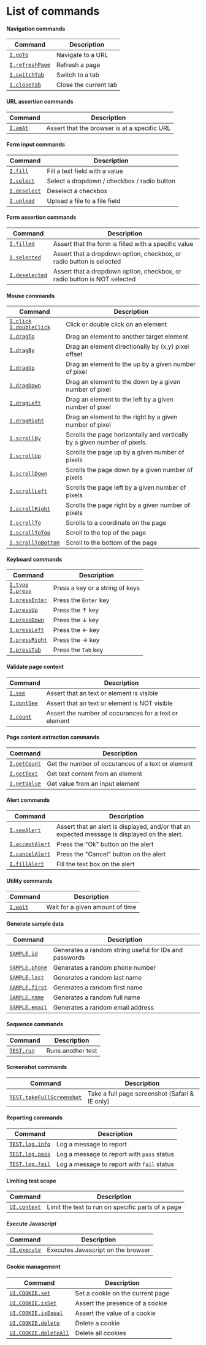 # List of commands

#### Navigation commands

| Command | Description |
|---------|-------------|
| [`I.goTo`](navigation.md#igoto) | Navigate to a URL |
| [`I.refreshPage`](navigation.md#irefreshpage) | Refresh a page |
| [`I.switchTab`](navigation.md#iswitchtab) | Switch to a tab |
| [`I.closeTab`](navigation.md#iclosetab) | Close the current tab |

#### URL assertion commands

| Command | Description |
|---------|-------------|
| [`I.amAt`](navigation.md#iamAt) | Assert that the browser is at a specific URL |

#### Form input commands

| Command | Description |
|---------|-------------|
| [`I.fill`](form_input.md#ifill) | Fill a text field with a value |
| [`I.select`](form_input.md#iselect) | Select a dropdown / checkbox / radio button |
| [`I.deselect`](form_input.md#ideselect) | Deselect a checkbox |
| [`I.upload`](form_input.md#iupload) | Upload a file to a file field |

#### Form assertion commands

| Command | Description |
|---------|-------------|
| [`I.filled`](form_input.md#ifilled) | Assert that the form is filled with a specific value |
| [`I.selected`](form_input.md#iselected) | Assert that a dropdown option, checkbox, or radio button is selected |
| [`I.deselected`](form_input.md#ideselected) | Assert that a dropdown option, checkbox, or radio button is NOT selected |

#### Mouse commands

| Command | Description |
|---------|-------------|
| [`I.click`](mouse.md#iclick--idoubleclick) <br> [`I.doubleClick`](mouse.md#iclick--idoubleclick) | Click or double click on an element |
| [`I.dragTo`](mouse.md#idragto) | Drag an element to another target element |
| [`I.dragBy`](mouse.md#idragby) | Drag an element directionally by (x,y) pixel offset |
| [`I.dragUp`](mouse.md#idragup) | Drag an element to the up by a given number of pixel |
| [`I.dragDown`](mouse.md#idragdown) | Drag an element to the down by a given number of pixel |
| [`I.dragLeft`](mouse.md#idragleft) | Drag an element to the left by a given number of pixel |
| [`I.dragRight`](mouse.md#idragright) | Drag an element to the right by a given number of pixel |
| [`I.scrollBy`](mouse.md#iscrollby) | Scrolls the page horizontally and vertically by a given number of pixels. |
| [`I.scrollUp`](mouse.md#iscrollup) | Scrolls the page up by a given number of pixels |
| [`I.scrollDown`](mouse.md#iscrolldown) | Scrolls the page down by a given number of pixels |
| [`I.scrollLeft`](mouse.md#iscrollleft) | Scrolls the page left by a given number of pixels |
| [`I.scrollRight`](mouse.md#iscrollright) | Scrolls the page right by a given number of pixels |
| [`I.scrollTo`](mouse.md#iscrollto) | Scrolls to a coordinate on the page |
| [`I.scrollToTop`](mouse.md#iscrolltotop) | Scroll to the top of the page |
| [`I.scrollToBottom`](mouse.md#iscrolltobottom) | Scroll to the bottom of the page |

#### Keyboard commands

| Command | Description |
|---------|-------------|
| [`I.type`](keyboard.md#itype--ipress) <br> [`I.press`](keyboard.md#itype--ipress) | Press a key or a string of keys |
| [`I.pressEnter`](keyboard.md#ipressenter) | Press the `Enter` key |
| [`I.pressUp`](keyboard.md#ipressup) | Press the ↑ key |
| [`I.pressDown`](keyboard.md#ipressdown) | Press the ↓ key |
| [`I.pressLeft`](keyboard.md#ipressleft) | Press the ← key |
| [`I.pressRight`](keyboard.md#ipressright) | Press the → key |
| [`I.pressTab`](keyboard.md#ipresstab) | Press the `Tab` key |

#### Validate page content

| Command | Description |
|---------|-------------|
| [`I.see`](assertion.md#isee) | Assert that an text or element is visible |
| [`I.dontSee`](assertion.md#idontSee) | Assert that an text or element is NOT visible |
| [`I.count`](assertion.md#icount) | Assert the number of occurances for a text or element |

#### Page content extraction commands

| Command | Description |
|---------|-------------|
| [`I.getCount`](extract.md#igetcount) | Get the number of occurances of a text or element |
| [`I.getText`](extract.md#igettext) | Get text content from an element |
| [`I.getValue`](extract.md#igetvalue) | Get value from an input element |

#### Alert commands

| Command | Description|
|---------|------------|
| [`I.seeAlert`](alerts.md#iseealert) | Assert that an alert is displayed, and/or that an expected message is displayed on the alert. |
| [`I.acceptAlert`](alerts.md#iacceptalert) | Press the "Ok" button on the alert |
| [`I.cancelAlert`](alerts.md#icancelalert) | Press the "Cancel" button on the alert |
| [`I.fillAlert`](alerts.md#ifillalert) | Fill the text box on the alert |

#### Utility commands

| Command | Description |
|---------|-------------|
| [`I.wait`](utility.md#iwait) | Wait for a given amount of time |

#### Generate sample data

| Command | Description |
|---------|-------------|
| [`SAMPLE.id`](sample.md#sampleid) | Generates a random string useful for IDs and passwords |
| [`SAMPLE.phone`](sample.md#samplephone) | Generates a random phone number |
| [`SAMPLE.last`](sample.md#samplelast) | Generates a random last name |
| [`SAMPLE.first`](sample.md#samplefirst) | Generates a random first name |
| [`SAMPLE.name`](sample.md#samplename) | Generates a random full name |
| [`SAMPLE.email`](sample.md#sampleemail) | Generates a random email address |

#### Sequence commands

| Command | Description |
|---------|-------------|
| [`TEST.run`](sequence.md#testrun) | Runs another test |

#### Screenshot commands

| Command | Description |
|---------|-------------|
| [`TEST.takeFullScreenshot`](screenshot.md#testtakefullscreenshot) | Take a full page screenshot (Safari & IE only) |

#### Reporting commands
| Command | Description |
|---------|-------------|
| [`TEST.log.info`](logging.md#testloginfo) | Log a message to report |
| [`TEST.log.pass`](logging.md#testlogpass) | Log a message to report with `pass` status |
| [`TEST.log.fail`](logging.md#testlogfail) | Log a message to report with `fail` status |

#### Limiting test scope

| Command | Description|
|---------|------------|
| [`UI.context`](ui_context.md#uicontext) | Limit the test to run on specific parts of a page |

#### Execute Javascript

| Command | Description |
|---------|-------------|
| [`UI.execute`](executing-javascript.md#uiexecute) | Executes Javascript on the browser |

#### Cookie management
| Command | Description|
|---------|------------|
| [`UI.COOKIE.set`](cookies.md#uicookieset) | Set a cookie on the current page |
| [`UI.COOKIE.isSet`](cookies.md#uicookieisset) | Assert the presence of a cookie |
| [`UI.COOKIE.isEqual`](cookies.md#uicookieisEqual) | Assert the value of a cookie  |
| [`UI.COOKIE.delete`](cookies.md#uicookiedelete) | Delete a cookie |
| [`UI.COOKIE.deleteAll`](cookies.md#uicookiedeleteAll) | Delete all cookies |


